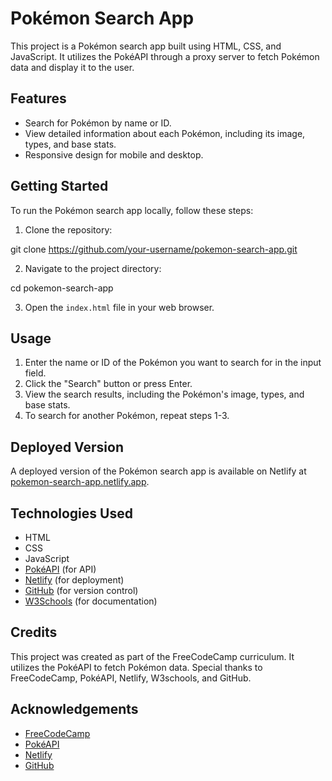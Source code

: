 # Pokémon Search App

This project is a Pokémon search app built using HTML, CSS, and JavaScript. It utilizes the PokéAPI through a proxy server to fetch Pokémon data and display it to the user.

## Features

- Search for Pokémon by name or ID.
- View detailed information about each Pokémon, including its image, types, and base stats.
- Responsive design for mobile and desktop.

## Getting Started

To run the Pokémon search app locally, follow these steps:

1. Clone the repository:

git clone https://github.com/your-username/pokemon-search-app.git


2. Navigate to the project directory:

cd pokemon-search-app


3. Open the `index.html` file in your web browser.

## Usage

1. Enter the name or ID of the Pokémon you want to search for in the input field.
2. Click the "Search" button or press Enter.
3. View the search results, including the Pokémon's image, types, and base stats.
4. To search for another Pokémon, repeat steps 1-3.

## Deployed Version

A deployed version of the Pokémon search app is available on Netlify at [pokemon-search-app.netlify.app](https://pokemon-search-app.netlify.app/).

## Technologies Used

- HTML
- CSS
- JavaScript
- [PokéAPI](https://pokeapi.co/) (for API)
- [Netlify](https://www.netlify.com/) (for deployment)
- [GitHub](https://github.com/) (for version control)
- [W3Schools](https://www.w3schools.com/) (for documentation)

## Credits

This project was created as part of the FreeCodeCamp curriculum. It utilizes the PokéAPI to fetch Pokémon data. Special thanks to FreeCodeCamp, PokéAPI, Netlify, W3schools, and GitHub.

## Acknowledgements

- [FreeCodeCamp](https://www.freecodecamp.org/)
- [PokéAPI](https://pokeapi.co/)
- [Netlify](https://www.netlify.com/)
- [GitHub](https://github.com/)


